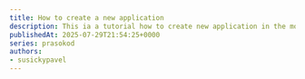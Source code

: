 ```yaml
---
title: How to create a new application
description: This ia a tutorial how to create new application in the modern world
publishedAt: 2025-07-29T21:54:25+0000
series: prasokod
authors:
- susickypavel
---
```

